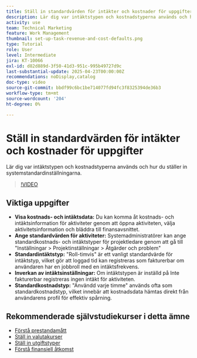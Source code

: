 ```yaml
---
title: Ställ in standardvärden för intäkter och kostnader för uppgifter
description: Lär dig var intäktstypen och kostnadstyperna används och hur du ställer in systemstandardinställningarna.
activity: use
team: Technical Marketing
feature: Work Management
thumbnail: set-up-task-revenue-and-cost-defaults.png
type: Tutorial
role: User
level: Intermediate
jira: KT-10066
exl-id: d82d889d-3f50-41d3-951c-995b49727d9c
last-substantial-update: 2025-04-23T00:00:00Z
recommendations: noDisplay,catalog
doc-type: video
source-git-commit: bbdf99c6bc1be714077fd94fc3f8325394de36b3
workflow-type: tm+mt
source-wordcount: '204'
ht-degree: 0%

---
```



# Ställ in standardvärden för intäkter och kostnader för uppgifter

Lär dig var intäktstypen och kostnadstyperna används och hur du ställer in systemstandardinställningarna.

>[!VIDEO](https://video.tv.adobe.com/v/3457685/?quality=12&learn=on&enablevpops=1)

## Viktiga uppgifter

* **Visa kostnads- och intäktsdata:** Du kan komma åt kostnads- och intäktsinformation för aktiviteter genom att öppna aktiviteten, välja aktivitetsinformation och bläddra till finansavsnittet. &#x200B;
* **Ange standardvärden för aktiviteter:** Systemadministratörer kan ange standardkostnads- och intäktstyper för projektledare genom att gå till &quot;Inställningar > Projektinställningar > Åtgärder och problem&quot; &#x200B;
* **Standardintäktstyp:** &quot;Roll-timvis&quot; är ett vanligt standardvärde för intäktstyp, vilket gör att loggad tid kan registreras som fakturerbar om användaren har en jobbroll med en intäktsfrekvens. &#x200B;
* **Inverkan av intäktsinställningar:** Om intäktstypen är inställd på Inte fakturerbar registreras ingen intäkt för aktiviteten. &#x200B;
* **Standardkostnadstyp:** &quot;Användd varje timme&quot; används ofta som standardkostnadstyp, vilket innebär att kostnadsdata hämtas direkt från användarens profil för effektiv spårning. &#x200B;


## Rekommenderade självstudiekurser i detta ämne

* [Förstå prestandamått](/help/manage-work/project-finances/understand-performance-metrics.md)
* [Ställ in valutakurser](/help/manage-work/project-finances/set-up-exchange-rates.md)
* [Ställ in utgiftstyper](/help/manage-work/project-finances/set-up-expense-types.md)
* [Förstå finansiell åtkomst](/help/manage-work/project-finances/understand-financial-access.md)
